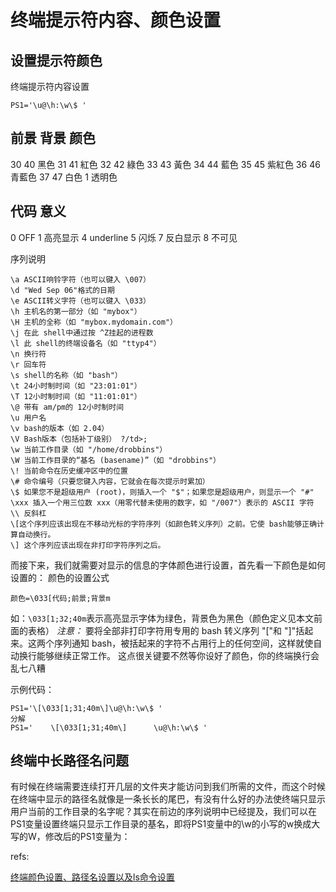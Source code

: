 # 终端提示符内容、颜色设置

## 设置提示符颜色
终端提示符内容设置

	PS1='\u@\h:\w\$ '

  前景            背景             颜色
  ---------------------------------------
  30                40               黑色
  31                41               紅色
  32                42               綠色
  33                43               黃色
  34                44               藍色
  35                45               紫紅色
  36                46               青藍色
  37                47               白色
  1                                  透明色

 
  代码             意义
  -------------------------
  0                 OFF
  1                 高亮显示
  4                 underline
  5                 闪烁
  7                 反白显示
  8                 不可见
 
 
序列说明

	\a ASCII响铃字符（也可以键入 \007）
	\d "Wed Sep 06"格式的日期
	\e ASCII转义字符（也可以键入 \033）
	\h 主机名的第一部分（如 "mybox"）
	\H 主机的全称（如 "mybox.mydomain.com"）
	\j 在此 shell中通过按 ^Z挂起的进程数
	\l 此 shell的终端设备名（如 "ttyp4"）
	\n 换行符
	\r 回车符
	\s shell的名称（如 "bash"）
	\t 24小时制时间（如 "23:01:01"）
	\T 12小时制时间（如 "11:01:01"）
	\@ 带有 am/pm的 12小时制时间
	\u 用户名
	\v bash的版本（如 2.04）
	\V Bash版本（包括补丁级别） ?/td>;
	\w 当前工作目录（如 "/home/drobbins"）
	\W 当前工作目录的“基名 (basename)”（如 "drobbins"）
	\! 当前命令在历史缓冲区中的位置
	\# 命令编号（只要您键入内容，它就会在每次提示时累加）
	\$ 如果您不是超级用户 (root)，则插入一个 "$"；如果您是超级用户，则显示一个 "#"
	\xxx 插入一个用三位数 xxx（用零代替未使用的数字，如 "/007"）表示的 ASCII 字符
	\\ 反斜杠
	\[这个序列应该出现在不移动光标的字符序列（如颜色转义序列）之前。它使 bash能够正确计算自动换行。
	\] 这个序列应该出现在非打印字符序列之后。
而接下来，我们就需要对显示的信息的字体颜色进行设置，首先看一下颜色是如何设置的：
颜色的设置公式

	颜色=\033[代码;前景;背景m
 
如：`\033[1;32;40m`表示高亮显示字体为绿色，背景色为黑色（颜色定义见本文前面的表格）
*注意：*
    要将全部非打印字符用专用的 bash 转义序列 "\["和 "\]"括起来。这两个序列通知 bash，被括起来的字符不占用行上的任何空间，这样就使自动换行能够继续正常工作。
这点很关键要不然等你设好了颜色，你的终端换行会乱七八糟

示例代码：  

	PS1='\[\033[1;31;40m\]\u@\h:\w\$ '
	分解
	PS1='    \[\033[1;31;40m\]      \u@\h:\w\$ '

## 终端中长路径名问题

有时候在终端需要连续打开几层的文件夹才能访问到我们所需的文件，而这个时候在终端中显示的路径名就像是一条长长的尾巴，有没有什么好的办法使终端只显示用户当前的工作目录的名字呢？其实在前边的序列说明中已经提及，我们可以在PS1变量设置终端只显示工作目录的基名，即将PS1变量中的\w的小写的w换成大写的W，修改后的PS1变量为：


refs:  

[终端颜色设置、路径名设置以及ls命令设置][1]  


[1]: http://blog.sina.com.cn/s/blog_6d0cbb0301019egu.html